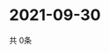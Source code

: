 # 2021-09-30
  共 0条

  <!-- BEGIN -->
  <!-- 最后更新时间Thu Sep 30 2021 11:02:28 GMT+0000 (Coordinated Universal Time) -->
  
  <!-- END -->
  
  